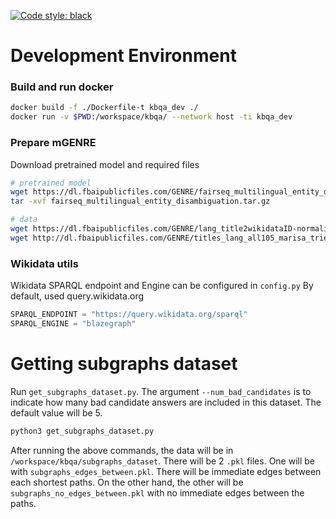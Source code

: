 [![Code style: black](https://img.shields.io/badge/code%20style-black-000000.svg)](https://github.com/psf/black)

# Development Environment

### Build and run docker
```bash
docker build -f ./Dockerfile-t kbqa_dev ./
docker run -v $PWD:/workspace/kbqa/ --network host -ti kbqa_dev
```

### Prepare mGENRE

Download pretrained model and required files
```bash
# pretrained model
wget https://dl.fbaipublicfiles.com/GENRE/fairseq_multilingual_entity_disambiguation.tar.gz
tar -xvf fairseq_multilingual_entity_disambiguation.tar.gz

# data
wget https://dl.fbaipublicfiles.com/GENRE/lang_title2wikidataID-normalized_with_redirect.pkl
wget http://dl.fbaipublicfiles.com/GENRE/titles_lang_all105_marisa_trie_with_redirect.pkl
```

### Wikidata utils
Wikidata SPARQL endpoint and Engine can be configured in `config.py`
By default, used query.wikidata.org

```python
SPARQL_ENDPOINT = "https://query.wikidata.org/sparql"
SPARQL_ENGINE = "blazegraph"
```
# Getting subgraphs dataset

Run `get_subgraphs_dataset.py`. The argument `--num_bad_candidates` is to indicate how many bad candidate answers are included in this dataset. The default value will be 5. 

```bash
python3 get_subgraphs_dataset.py
```

After running the above commands, the data will be in `/workspace/kbqa/subgraphs_dataset`. There will be 2 `.pkl` files. One will be with `subgraphs_edges_between.pkl`. There will be immediate edges between each shortest paths. On the other hand, the other will be `subgraphs_no_edges_between.pkl` with no immediate edges between the paths. 
